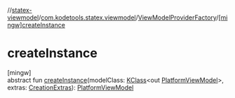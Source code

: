//[statex-viewmodel](../../../index.md)/[com.kodetools.statex.viewmodel](../index.md)/[ViewModelProviderFactory](index.md)/[[mingw]createInstance]([mingw]create-instance.md)

# createInstance

[mingw]\
abstract fun [createInstance]([mingw]create-instance.md)(modelClass: [KClass](https://kotlinlang.org/api/core/kotlin-stdlib/kotlin.reflect/-k-class/index.html)&lt;out [PlatformViewModel](../-platform-view-model/index.md)&gt;, extras: [CreationExtras](../-creation-extras/index.md)): [PlatformViewModel](../-platform-view-model/index.md)
